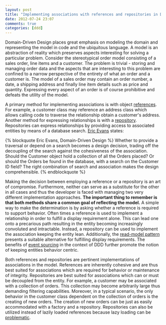 ```yaml
---
layout: post
title: "Implementing associations with references and repositories in Domain-Driven Design (DDD)"
date: 2012-07-24 23:07
comments: true
categories: [ddd]
---
```


Domain-Driven Design places great emphasis on modeling the domain and representing the model in code and the ubiquitous language. A model is an abstraction of reality which preserves aspects interesting for solving a particular problem. Consider the stereotypical order model consisting of a sales order, line items and a customer. The problem is trivial - storing and managing order data and the aspects that are interesting to this problem are confined to a narrow perspective of the entirety of what an order and a customer is. The model of a sales order may contain an order number, a date, a shipping address and finally line item details such as price and quantity. Expressing every aspect of an order is of course prohibitive and defeats the utility of the model.

A primary method for implementing associations is with object [references](http://blogs.msdn.com/b/ericlippert/archive/2011/03/07/references-and-pointers-part-one.aspx). For example, a customer class may reference an address class which allows calling code to traverse the relationship obtain a customer's address. Another method for expressing relationships is with a [repository](http://domaindrivendesign.org/node/123). Repositories can express relationships by providing access to associated entities by means of a database search. [Eric Evans](https://twitter.com/ericevans0/) states:

{% blockquote Eric Evans, Domain-Driven Design %}
Whether to provide a traversal or depend on a search becomes a design decision, trading off the decoupling of the search against the cohesiveness of the association. Should the Customer object hold a collection of all the Orders placed? Or should the Orders be found in the database, with a search on the Customer ID field? The right combination of search and association makes the design comprehensible.
{% endblockquote %}

Making the decision between employing a reference or a repository is an art of compromise. Furthermore, neither can serve as a substitute for the other in all cases and thus the developer is faced with managing two very different implementation approaches. __The important thing to remember is that both methods share a common goal of reflecting the model.__ A simple way to make the determination is by asking whether a reference is required to support behavior. Often times a reference is used to implement a relationship in order to fulfill a display requirement alone. This can lead one onto a precarious path resulting in the entity becoming increasingly convoluted and intractable. Instead, a repository can be used to implement the association keeping the entity lean. Additionally, the [read-model pattern](http://gorodinski.com/blog/2012/04/25/read-models-as-a-tactical-pattern-in-domain-driven-design-ddd/) presents a suitable alternative for fulfilling display requirements. The benefits of [event sourcing](http://martinfowler.com/eaaDev/EventSourcing.html) in the context of DDD further promote the notion of keeping entities behavior centric. 

Both references and repositories are pertinent implementations of associations in the model. References are inherently cohesive and are thus best suited for associations which are required for behavior or maintenance of integrity. Repositories are best suited for associations which can or must be decoupled from the entity. For example, a customer may be associated with a collection of orders. This collection may become arbitrarily large thus demanding filtering capabilities. Moreover, in a typical scenario, the only behavior in the customer class dependent on the collection of orders is the creating of new orders. The creation of new orders can be just as easily accommodated with a factory and a repository. Repositories can also be utilized instead of lazily loaded references because lazy loading can be [problematic](http://gorodinski.com/blog/2012/06/16/orm-lazy-loading-pitfalls/).
